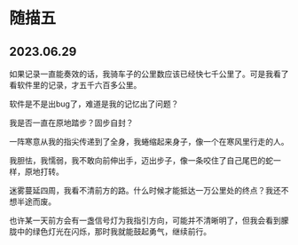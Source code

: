 # 随描五

## 2023.06.29

如果记录一直能奏效的话，我骑车子的公里数应该已经快七千公里了。可是我看了看软件里的记录，才五千六百多公里。

软件是不是出bug了，难道是我的记忆出了问题？

我是否一直在原地踏步？固步自封？

一阵寒意从我的指尖传递到了全身，我蜷缩起来身子，像一个在寒风里行走的人。

我胆怯，我懦弱，我不敢向前伸出手，迈出步子，像一条咬住了自己尾巴的蛇一样，原地打转。

迷雾蔓延四周，我看不清前方的路。什么时候才能抵达一万公里处的终点？我还不想半途而废。

也许某一天前方会有一盏信号灯为我指引方向，可能并不清晰明了，但我会看到朦胧中的绿色灯光在闪烁，那时我就能鼓起勇气，继续前行。

